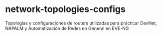 # network-topologies-configs
Topologías y configuraciones de routers utilizadas para prácticar DevNet, NAPALM y Automatización de Redes en General en EVE-NG
